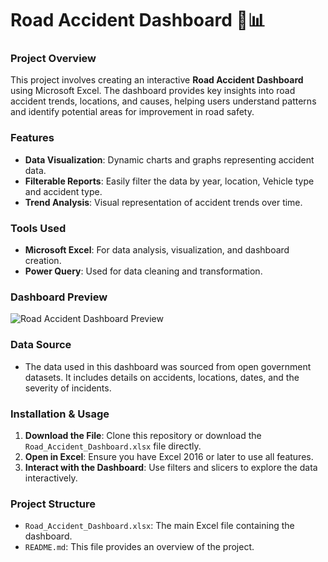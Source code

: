# Road Accident Dashboard 🚗📊

### Project Overview
This project involves creating an interactive **Road Accident Dashboard** using Microsoft Excel. The dashboard provides key insights into road accident trends, locations, and causes, helping users understand patterns and identify potential areas for improvement in road safety.

### Features
- **Data Visualization**: Dynamic charts and graphs representing accident data.
- **Filterable Reports**: Easily filter the data by year, location, Vehicle type and accident type.
- **Trend Analysis**: Visual representation of accident trends over time.

### Tools Used
- **Microsoft Excel**: For data analysis, visualization, and dashboard creation.
- **Power Query**: Used for data cleaning and transformation.

### Dashboard Preview
![Road Accident Dashboard Preview](https://via.placeholder.com/800x400.png?text=Road+Accident+Dashboard+Preview)

### Data Source
- The data used in this dashboard was sourced from open government datasets. It includes details on accidents, locations, dates, and the severity of incidents.

### Installation & Usage
1. **Download the File**: Clone this repository or download the `Road_Accident_Dashboard.xlsx` file directly.
2. **Open in Excel**: Ensure you have Excel 2016 or later to use all features.
3. **Interact with the Dashboard**: Use filters and slicers to explore the data interactively.

### Project Structure
- `Road_Accident_Dashboard.xlsx`: The main Excel file containing the dashboard.
- `README.md`: This file provides an overview of the project.
